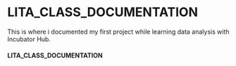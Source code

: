 # LITA_CLASS_DOCUMENTATION
This is where i documented my first project while learning data analysis with Incubator Hub.
#### LITA_CLASS_DOCUMENTATION
